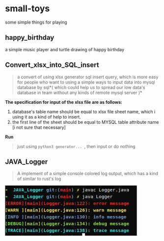 # small-toys

some simple things for playing

## happy_birthday

a simple music player and turtle drawing of happy birthday

## Convert_xlsx_into_SQL_insert

> a convert of using xlsx generator sql insert query, which is more easy for people who want to using a simple ways to input data into mysql database by sql*( which could help us to spread our low data's database in team without any kinds of remote mysql server )*

**The specification for input of the xlsx file are as follows:**

1. database's table name should be equal to xlsx file sheet name, which i using it as a kind of help to insert.
2. the first line of the sheet should be equal to MYSQL table attribute name [i not sure that necessary]

**Run**

> just using `python3 generator... `, then input or do nothing

## JAVA_Logger

> A implement of a simple console colored log output, which has a kind of similar to rust's log

![a image about it's output](./JAVA_Logger/Example.png)
